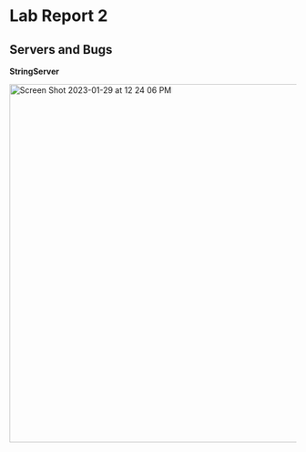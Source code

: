 # Lab Report 2

## Servers and Bugs

**StringServer**

<img width="629" alt="Screen Shot 2023-01-29 at 12 24 06 PM" src="https://user-images.githubusercontent.com/122562580/215353919-e23daa83-2e8d-4f88-9aa6-cd6b069e8560.png">

